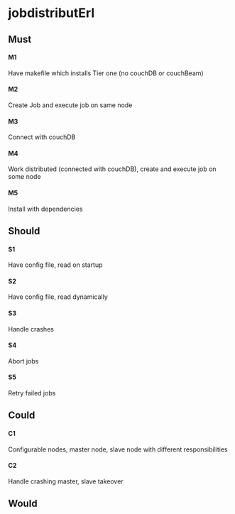 jobdistributErl
===============

## Must
#### M1
Have makefile which installs Tier one (no couchDB or couchBeam)
#### M2
Create Job and execute job on same node
#### M3
Connect with couchDB
#### M4
Work distributed (connected with couchDB), create and 
execute job on some node
#### M5
Install with dependencies

## Should 
#### S1
Have config file, read on startup
#### S2
Have config file, read dynamically
#### S3
Handle crashes
#### S4
Abort jobs
#### S5
Retry failed jobs
## Could
#### C1
Configurable nodes, master node, slave node with different
responsibilities
#### C2
Handle crashing master, slave takeover

## Would
